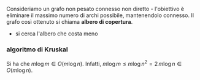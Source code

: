 Consideriamo un grafo non pesato connesso non diretto - l'obiettivo è eliminare il massimo numero di archi possibile, mantenendolo connesso. Il grafo così ottenuto si chiama **albero di copertura**.
- si cerca l'albero che costa meno

### algoritmo di Kruskal



Si ha che $m \log m\in O(m\log n)$. Infatti, $m\log m\leq m\log n^2=2 \,m\log n\in O(m\log n)$.
